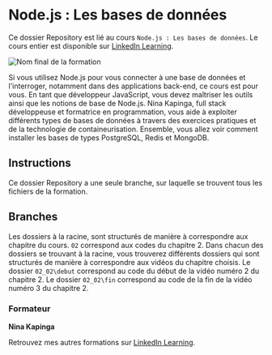 # Node.js : Les bases de données

Ce dossier Repository est lié au cours `Node.js : Les bases de données`. Le cours entier est disponible sur [LinkedIn Learning][lil-course-url].

![Nom final de la formation][lil-thumbnail-url] 

Si vous utilisez Node.js pour vous connecter à une base de données et l'interroger, notamment dans des applications back-end, ce cours est pour vous. En tant que développeur JavaScript, vous devez maîtriser les outils ainsi que les notions de base de Node.js. Nina Kapinga, full stack développeuse et formatrice en programmation, vous aide à exploiter différents types de bases de données à travers des exercices pratiques et de la technologie de containeurisation. Ensemble, vous allez voir comment installer les bases de types PostgreSQL, Redis et MongoDB.

## Instructions

Ce dossier Repository a une seule branche, sur laquelle se trouvent tous les fichiers  de la formation.

## Branches

Les dossiers à la racine, sont structurés de manière à correspondre aux chapitre du cours. 
`02` correspond aux codes du chapitre 2.
Dans chacun des dossiers se trouvant à la racine, vous trouverez différents dossiers qui sont structurés de manière à correspondre aux vidéos du chapitre choisis.
Le dossier `02_02\debut` correspond au code du début de la vidéo numéro 2 du chapitre 2.
Le dossier `02_02\fin` correspond au code de la fin de la vidéo numéro 3 du chapitre 2.


### Formateur

**Nina Kapinga** 

 Retrouvez mes autres formations sur [LinkedIn Learning](https://www.linkedin.com/learning/instructors/nina-kapinga).
 
[lil-course-url]: https://www.linkedin.com/learning/node-js-les-bases-de-donnees/bienvenue-dans-node-js-les-bases-de-donnees
[lil-thumbnail-url]: https://media.licdn.com/dms/image/D560DAQGfinyC7DpsaA/learning-public-crop_675_1200/0/1692180656097?e=1694415600&v=beta&t=waxUsFI_xdGJbjweKe61Q73zJqt8VGv9qKtRHUjYs2Y
